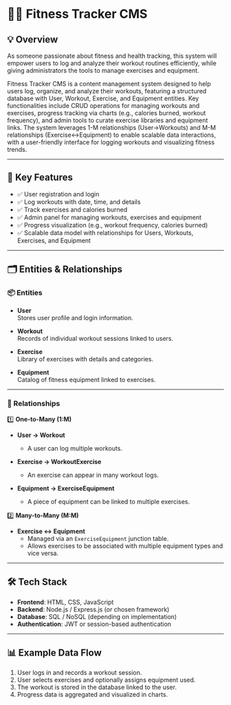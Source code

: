 # 🏋️‍♂️ Fitness Tracker CMS

## 💡 Overview

As someone passionate about fitness and health tracking, this system will empower users to log and analyze their workout routines efficiently, while giving administrators the tools to manage exercises and equipment.

Fitness Tracker CMS is a content management system designed to help users log, organize, and analyze their workouts, featuring a structured database with User, Workout, Exercise, and Equipment entities. Key functionalities include CRUD operations for managing workouts and exercises, progress tracking via charts (e.g., calories burned, workout frequency), and admin tools to curate exercise libraries and equipment links. The system leverages 1-M relationships (User→Workouts) and M-M relationships (Exercise↔Equipment) to enable scalable data interactions, with a user-friendly interface for logging workouts and visualizing fitness trends.

---

## 🎯 Key Features

- ✅ User registration and login
- ✅ Log workouts with date, time, and details
- ✅ Track exercises and calories burned
- ✅ Admin panel for managing workouts, exercises and equipment
- ✅ Progress visualization (e.g., workout frequency, calories burned)
- ✅ Scalable data model with relationships for Users, Workouts, Exercises, and Equipment

---

## 🗂️ Entities & Relationships

### 📦 Entities

- **User**  
  Stores user profile and login information.

- **Workout**  
  Records of individual workout sessions linked to users.

- **Exercise**  
  Library of exercises with details and categories.

- **Equipment**  
  Catalog of fitness equipment linked to exercises.

---

### 🔗 Relationships

1️⃣ **One-to-Many (1:M)**

- **User → Workout**  
  - A user can log multiple workouts.

- **Exercise → WorkoutExercise**  
  - An exercise can appear in many workout logs.

- **Equipment → ExerciseEquipment**  
  - A piece of equipment can be linked to multiple exercises.

2️⃣ **Many-to-Many (M:M)**

- **Exercise ↔ Equipment**  
  - Managed via an `ExerciseEquipment` junction table.
  - Allows exercises to be associated with multiple equipment types and vice versa.

---

## 🛠️ Tech Stack

- **Frontend**: HTML, CSS, JavaScript  
- **Backend**: Node.js / Express.js (or chosen framework)  
- **Database**: SQL / NoSQL (depending on implementation)  
- **Authentication**: JWT or session-based authentication  

---

## 📊 Example Data Flow

1. User logs in and records a workout session.
2. User selects exercises and optionally assigns equipment used.
3. The workout is stored in the database linked to the user.
4. Progress data is aggregated and visualized in charts.

